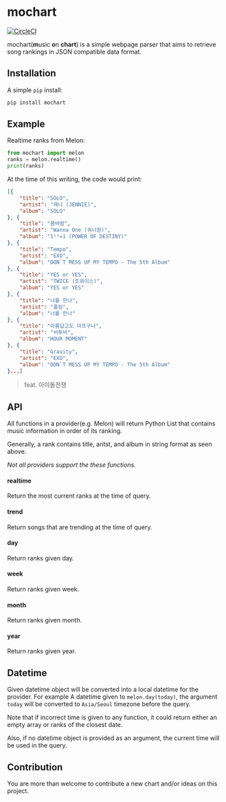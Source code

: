 # mochart

[![CircleCI](https://circleci.com/gh/hyunchel/mochart/tree/master.svg?style=svg)](https://circleci.com/gh/hyunchel/mochart/tree/master)

mochart(**m**usic **o**n **chart**) is a simple webpage parser that aims to retrieve song rankings in JSON compatible data format.

## Installation

A simple `pip` install:
```bash
pip install mochart
```

## Example

Realtime ranks from Melon:
```python
from mochart import melon
ranks = melon.realtime()
print(ranks)
```
At the time of this writing, the code would print:
```json
[{
	"title": "SOLO",
	"artist": "제니 (JENNIE)",
	"album": "SOLO"
}, {
	"title": "봄바람",
	"artist": "Wanna One (워너원)",
	"album": "1¹¹=1 (POWER OF DESTINY)"
}, {
	"title": "Tempo",
	"artist": "EXO",
	"album": "DON`T MESS UP MY TEMPO - The 5th Album"
}, {
	"title": "YES or YES",
	"artist": "TWICE (트와이스)",
	"album": "YES or YES"
}, {
	"title": "너를 만나",
	"artist": "폴킴",
	"album": "너를 만나"
}, {
	"title": "아름답고도 아프구나",
	"artist": "비투비",
	"album": "HOUR MOMENT"
}, {
	"title": "Gravity",
	"artist": "EXO",
	"album": "DON`T MESS UP MY TEMPO - The 5th Album"
}...]
```
> feat. 아이돌전쟁

## API

All functions in a provider(e.g. Melon) will return Python List that contains music information in order of its ranking.

Generally, a rank contains title, aritst, and album in string format as seen above.

*Not all providers support the these functions.*

#### realtime
Return the most current ranks at the time of query.

#### trend
Return songs that are trending at the time of query.

#### day
Return ranks given day.

#### week
Return ranks given week.

#### month
Return ranks given month.

#### year
Return ranks given year.


## Datetime

Given datetime object will be converted into a local datetime for the provider. For example A datetime given to `melon.day(today)`, the argument `today` will be converted to  `Asia/Seoul` timezone before the query.

Note that if incorrect time is given to any function, it could return either an empty array or ranks of the closest date.

Also, if no datetime object is provided as an argument, the current time will be used in the query.

## Contribution

You are more than welcome to contribute a new chart and/or ideas on this project.
